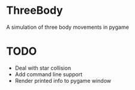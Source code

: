 # ThreeBody
A simulation of three body movements in pygame
# TODO
- Deal with star collision
- Add command line support
- Render printed info to pygame window
